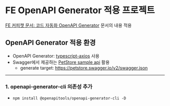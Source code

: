 # FE OpenAPI Generator 적용 프로젝트
[FE 커피챗 문서: 코드 자동화 OpenAPI Generator](https://www.notion.so/torderkorea/OpenAPI-Generator-6b739273d53a4265b0c25db065369979?pvs=4) 문서의 내용 적용


## OpenAPI Generator 적용 환경
- OpenAPI Generator: [typescript-axios](https://openapi-generator.tech/docs/generators/typescript-axios/) 사용
- Swagger에서 제공하는 [PetStore sample api](https://editor.swagger.io/?url=https://petstore.swagger.io/v2/swagger.yaml) 활용
  - generate target: https://petstore.swagger.io/v2/swagger.json
---

### 1. openapi-generator-cli 의존성 추가
- `npm install @openapitools/openapi-generator-cli -D`

###
